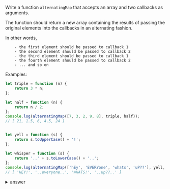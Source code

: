 
Write a function `alternatingMap` that accepts an array and two callbacks as arguments. 

The function should return a new array containing the results of passing the original elements into the callbacks in an alternating fashion.

In other words,

```
    - the first element should be passed to callback 1
    - the second element should be passed to callback 2
    - the third element should be passed to callback 1
    - the fourth element should be passed to callback 2
    - ... and so on
```

Examples:

```js
let triple = function (n) {
    return 3 * n;
};

let half = function (n) {
    return n / 2;
};
console.log(alternatingMap([7, 3, 2, 9, 8], triple, half));
// [ 21, 1.5, 6, 4.5, 24 ]


let yell = function (s) {
    return s.toUpperCase() + '!';
};

let whisper = function (s) {
    return '..' + s.toLowerCase() + '..';
};
console.log(alternatingMap(['hEy', 'EVERYone', 'whats', 'uP??'], yell, whisper));
// [ 'HEY!', '..everyone..', 'WHATS!', '..up??..' ]
```



<details>

  <summary>answer</summary>
  
  ```js
let alternatingMap = function(array, cb1, cb2) {
    let answer = [];
    for (let i=0;i<array.length;i++){
        let el = array[i];
        if (i%2===0) {
            answer.push(cb1(el));
        } else {
            answer.push(cb2(el));
        }
    }
    return answer;
};  
  ```
</details>
